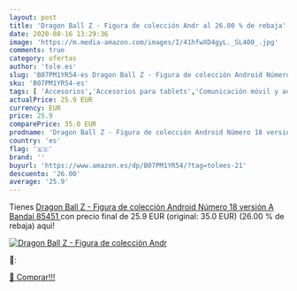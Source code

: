 ```yaml
---
layout: post
title: 'Dragon Ball Z - Figura de colección Andr al 26.00 % de rebaja'
date: 2020-08-16 13:29:36
image: 'https://m.media-amazon.com/images/I/41hfwXD4gyL._SL400_.jpg'
comments: true
category: ofertas
author: 'tole.es'
slug: 'B07PM1YR54-es Dragon Ball Z - Figura de colección Android Número 18...'
sku: 'B07PM1YR54-es'
tags: [ 'Accesorios','Accesorios para tablets','Comunicación móvil y accesorios','Electrónica','Informática','Móviles','Móviles y smartphones libres','Soportes para tablets','android', ]
actualPrice: 25.9 EUR
currency: EUR
price: 25.9
comparePrice: 35.0 EUR
prodname: 'Dragon Ball Z - Figura de colección Android Número 18 versión A  Bandai 85451 '
country: 'es'
flag: '🇪🇸'
brand: ''
buyurl: 'https://www.amazon.es/dp/B07PM1YR54/?tag=tolees-21'
descuento: '26.00'
average: '25.9'
---
```


Tienes [Dragon Ball Z - Figura de colección Android Número 18 versión A  Bandai 85451 ](https://www.amazon.es/dp/B07PM1YR54/?tag=tolees-21) con precio final de  25.9 EUR (original: 35.0 EUR) (26.00 %  de rebaja) aqui!

[![Dragon Ball Z - Figura de colección Andr](https://m.media-amazon.com/images/I/41hfwXD4gyL._SL400_.jpg)](https://www.amazon.es/dp/B07PM1YR54/?tag=tolees-21)

🔎:


[🛒 Comprar!!!](https://www.amazon.es/dp/B07PM1YR54/?tag=tolees-21)
